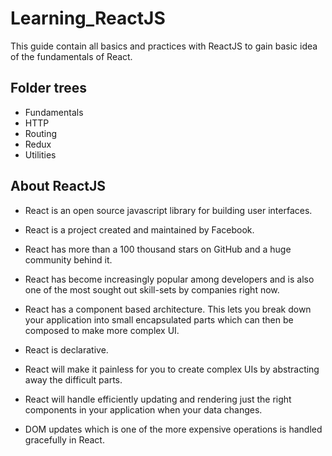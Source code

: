 # Learning_ReactJS

This guide contain all basics and practices with ReactJS to gain basic idea of the fundamentals of React.

## Folder trees

- Fundamentals
- HTTP
- Routing
- Redux
- Utilities

## About ReactJS

- React is an open source javascript library for building user interfaces.
- React is a project created and maintained by Facebook.
- React has more than a 100 thousand stars on GitHub and a huge community behind it.
- React has become increasingly
  popular among developers and is also one of the most sought out skill-sets by companies right now.

- React has a component based architecture. This lets you break down your application into small encapsulated parts which can then be composed to make more complex UI.
- React is declarative.
- React will make it painless for you to create complex UIs by abstracting away the difficult parts.
- React will handle efficiently updating and rendering just the right components in your application when your data changes.
- DOM updates which is one of the more expensive operations is handled gracefully in React.
